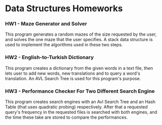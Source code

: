 # Data Structures Homeworks

### HW1 - Maze Generator and Solver

This program generates a random mazes of the size requested by the user, and solves the one maze that the user specifies. A stack data structure is used to implement the algorithms used in these two steps.

### HW2 - English-to-Turkish Dictionary

This program creates a dictionary from the given words in a text file, then lets user to add new words, new translations and to query a word's translation. An AVL Search Tree is used for this program's purpose.

### HW3 - Performance Checker For Two Different Search Engine

This program creates search engines with an Avl Search Tree and an Hash Table (that uses quadratic probing) respectively. After that a requested query's frequency in the requested files is searched with both engines, and the time these take are stored to compare the performances.
